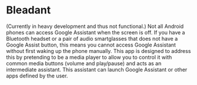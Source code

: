 # Bleadant
(Currently in heavy development and thus not functional.)  Not all Android phones can access Google Assistant when the screen is off. If you have a Bluetooth headset or a pair of audio smartglasses that does not have a Google Assist button, this means you cannot access Google Assistant without first waking up the phone manually.   This app is designed to address this by pretending to be a media player to allow you to control it with common media buttons (volume and play/pause) and acts as an intermediate assistant. This assistant can launch Google Assistant or other apps defined by the user. 
